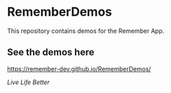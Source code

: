 # RememberDemos
This repository contains demos for the Remember App.

## See the demos here
https://remember-dev.github.io/RememberDemos/


*Live Life Better*


